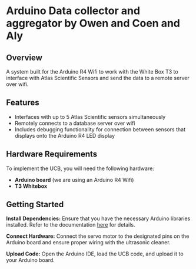 # Arduino Data collector and aggregator by Owen and Coen and Aly

## Overview
A system built for the Arduino R4 Wifi to work with the White Box T3 to interface with Atlas Scientific Sensors and send the data to a remote server over wifi.

## Features
- Interfaces with up to 5 Atlas Scientific sensors simultaneously
- Remotely connects to a database server over wifi
- Includes debugging functionality for connection between sensors that displays onto the Arduino R4 LED display

## Hardware Requirements
To implement the UCB, you will need the following hardware:

- __Arduino board__ (we are using an Arduino R4 Wifi)
- __T3 Whitebox__

## Getting Started

__Install Dependencies:__
Ensure that you have the necessary Arduino libraries installed. Refer to the documentation [here](https://www.arduino.cc/en/Guide) for details.

__Connect Hardware:__
Connect the servo motor to the designated pins on the Arduino board and ensure proper wiring with the ultrasonic cleaner.  

__Upload Code:__
Open the Arduino IDE, load the UCB code, and upload it to your Arduino board.

